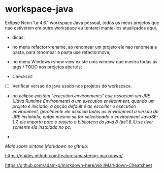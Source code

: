 # workspace-java
Eclipse Neon 1.a 4.6.1 workspace Java pessoal, todos os meus projetos que nao estiverem em outro workspace eu tentarei mante-los atualizados aqui.

* dicas:
 * no menu refactor>rename, ao renomear um projeto ele nao renomeia a pasta, para renomear a pasta use refactormove;
 * no menu Windows>show view existe uma window que mostra todas as tags / TODO nos projetos abertos;
 
* CheckList
- [ ] Verificar versao do java usado nos projetos do workspace.
 * _no eclipse existem "execution environments" que associam um JRE (Java Runtime Environment) a um execution environment, quando um projeto é iniciado, a opção default é de escolher o execution environment, geralmente ele associa todos os environment a versao do JRE instalada, entao mesmo se for selecionado o environment JavaSE-1.7, ele importa para o projeto a biblioteca do java 8 (jre1.8.X) se tiver somente ela instalada no pc;_


 

-
*Mais sobre sintaxe Markdown no github:*

https://guides.github.com/features/mastering-markdown/

https://github.com/adam-p/markdown-here/wiki/Markdown-Cheatsheet
